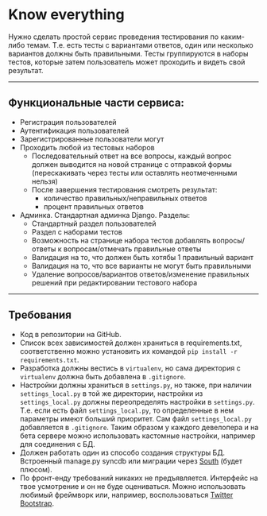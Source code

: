# Know everything

Нужно сделать простой сервис проведения тестирования по каким-либо темам. Т.е. есть тесты с вариантами ответов, один или несколько вариантов должны быть правильными. Тесты группируются в наборы тестов, которые затем пользователь может проходить и видеть свой результат.

------

## Функциональные части сервиса:

- Регистрация пользователей 
- Аутентификация пользователей 
- Зарегистрированные пользователи могут
- Проходить любой из тестовых наборов
  - Последовательный ответ на все вопросы, каждый вопрос должен выводится на новой странице с отправкой формы (перескакивать через тесты или оставлять неотмеченными нельзя)
  - После завершения тестирования смотреть результат:
    - количество правильных/неправильных ответов
    - процент правильных ответов
- Админка. Стандартная админка Django. Разделы:
  - Стандартный раздел пользователей
  - Раздел с наборами тестов
  - Возможность на странице набора тестов добавлять вопросы/ответы к вопросам/отмечать правильные ответы 
  - Валидация на то, что должен быть хотябы 1 правильный вариант 
  - Валидация на то, что все варианты не могут быть правильными 
  - Удаление вопросов/вариантов ответов/изменение правильных решений при редактировании тестового набора

------

## Требования

- Код в репозитории на GitHub.
- Список всех зависимостей должен храниться в requirements.txt, соответственно можно установить их командой `pip install -r requirements.txt`.
- Разработка должны вестись в `virtualenv`, но сама директория с `virtualenv` должна быть добавлена в `.gitignore`.
- Настройки должны храниться в `settings.py`, но также, при наличии `settings_local.py` в той же директории, настройки из `settings_local.py` должны переопределять настройки в `settings.py`. Т.е. если есть файл `settings_local.py`, то определенные в нем параметры имеют больший приоритет. Сам файл `settings_local.py` добавляется в `.gitignore`. Таким образом у каждого девелопера и на бета сервере можно использовать кастомные настройки, например для соединения с БД.
- Должен работать один из способо создания структуры БД. Встроенный manage.py syncdb или миграции через [South](http://south.aeracode.org/) (будет плюсом).
- По фронт-енду требований никаких не предъявляется. Интерфейс на твое усмотрение и он не буде оцениваться. Можно использовать любимый фреймворк или, например, воспользоваться [Twitter Bootstrap](http://getbootstrap.com/).
